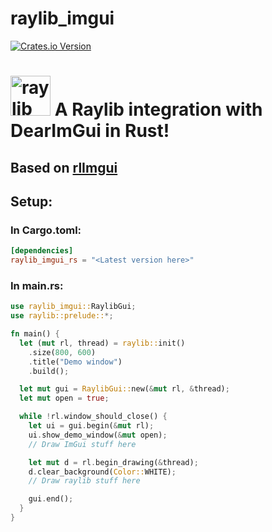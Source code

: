 # raylib_imgui

[![Crates.io Version](https://img.shields.io/crates/v/raylib_imgui_rs)][crates.io]

[crates.io]: https://crates.io/crates/raylib_imgui

# <img src="https://github.com/raysan5/raylib/raw/master/logo/raylib_logo_animation.gif" width="64" alt="raylib logo animated"> A Raylib integration with DearImGui in Rust!

## Based on [rlImgui](https://github.com/raylib-extras/rlImGui)

## Setup:
### In Cargo.toml:
```toml
[dependencies]
raylib_imgui_rs = "<Latest version here>"
```

### In main.rs:
```rust
use raylib_imgui::RaylibGui;
use raylib::prelude::*;

fn main() {
  let (mut rl, thread) = raylib::init()
    .size(800, 600)
    .title("Demo window")
    .build();

  let mut gui = RaylibGui::new(&mut rl, &thread);
  let mut open = true;

  while !rl.window_should_close() {
    let ui = gui.begin(&mut rl);
    ui.show_demo_window(&mut open);
    // Draw ImGui stuff here

    let mut d = rl.begin_drawing(&thread);
    d.clear_background(Color::WHITE);
    // Draw raylib stuff here

    gui.end();
  }
}
```

